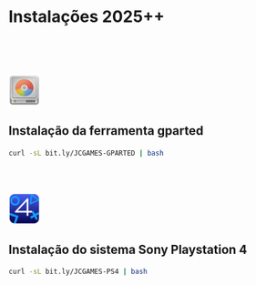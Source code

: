 # Instalações 2025++

<br><br>



<br>

<img src="https://github.com/JeversonDiasSilva/releses/blob/main/apps/img/Gparted.png" width="55" height="55" />
<h2>Instalação da ferramenta gparted</h2>

```bash
curl -sL bit.ly/JCGAMES-GPARTED | bash
```




<br><br>

<img src="https://github.com/JeversonDiasSilva/releses/blob/main/apps/img/Shadps4.png" width="55" height="55" />
<h2>Instalação do sistema Sony Playstation 4</h2>

```bash
curl -sL bit.ly/JCGAMES-PS4 | bash
```
